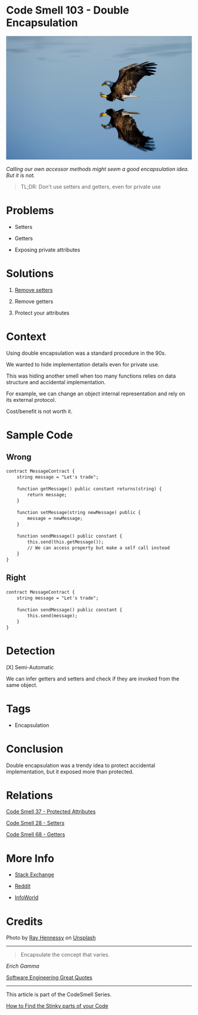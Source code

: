 # Code Smell 103 - Double Encapsulation

![Code Smell 103 - Double Encapsulation](ray-hennessy-OjE4RtaibFc-unsplash.jpg)

*Calling our own accessor methods might seem a good encapsulation idea. But it is not.*

> TL;DR: Don't use setters and getters, even for private use

# Problems

- Setters

- Getters

- Exposing private attributes

# Solutions

1. [Remove setters](../../Refactorings/Refactoring%20001%20-%20Remove%20Setters/readme.md)

2. Remove getters

3. Protect your attributes

# Context

Using double encapsulation was a standard procedure in the 90s.

We wanted to hide implementation details even for private use.

This was hiding another smell when too many functions relies on data structure and accidental implementation.

For example, we can change an object internal representation and rely on its external protocol.

Cost/benefit is not worth it.

# Sample Code

## Wrong

[Gist Url]: # (https://gist.github.com/mcsee/6f91efd52401b93f91322f20ab6d3aab)
```solidity
contract MessageContract {
    string message = "Let's trade";
    
    function getMessage() public constant returns(string) {
        return message;
    }
    
    function setMessage(string newMessage) public {
        message = newMessage;
    }
    
    function sendMessage() public constant {
        this.send(this.getMessage());
        // We can access property but make a self call instead
    }
}
```

## Right

[Gist Url]: # (https://gist.github.com/mcsee/91d0aa627815f79d471fa79150c5dc9b)
```solidity
contract MessageContract {
    string message = "Let's trade";
        
    function sendMessage() public constant {
        this.send(message);
    }
}
```

# Detection

[X] Semi-Automatic

We can infer getters and setters and check if they are invoked from the same object.

# Tags

- Encapsulation

# Conclusion

Double encapsulation was a trendy idea to protect accidental implementation, but it exposed more than protected.

# Relations

[Code Smell 37 - Protected Attributes](../../Code%20Smells/Code%20Smell%2037%20-%20Protected%20Attributes/readme.md) 

[Code Smell 28 - Setters](../../Code%20Smells/Code%20Smell%2028%20-%20Setters/readme.md)

[Code Smell 68 - Getters](../../Code%20Smells/Code%20Smell%2068%20-%20Getters/readme.md)

# More Info

- [Stack Exchange](https://softwareengineering.stackexchange.com/questions/181567/should-the-methods-of-a-class-call-its-own-getters-and-setters)

- [Reddit](https://www.reddit.com/r/java/comments/2f3flb/is_it_considered_better_practice_for_a_class_to/)

- [InfoWorld](https://www.infoworld.com/article/2073723/why-getter-and-setter-methods-are-evil.html)

# Credits

Photo by [Ray Hennessy](https://unsplash.com/@rayhennessy) on [Unsplash](https://unsplash.com/s/photos/double)
  
* * *

> Encapsulate the concept that varies.

_Erich Gamma_
 
[Software Engineering Great Quotes](../../Quotes/Software%20Engineering%20Great%20Quotes/readme.md)

* * *

This article is part of the CodeSmell Series.

[How to Find the Stinky parts of your Code](../../Code%20Smells/How%20to%20Find%20the%20Stinky%20parts%20of%20your%20Code/readme.md)